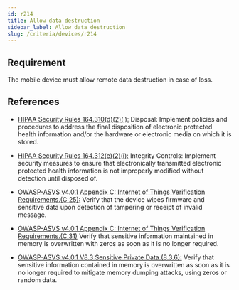 ```yaml
---
id: r214
title: Allow data destruction
sidebar_label: Allow data destruction
slug: /criteria/devices/r214
---
```


## Requirement

The mobile device must allow remote data destruction in case of loss.

## References

- [HIPAA Security Rules 164.310(d)(2)(i):](https://www.law.cornell.edu/cfr/text/45/164.310)
Disposal: Implement policies and procedures to address the final disposition of
electronic protected health information and/or the hardware or electronic media
on which it is stored.

- [HIPAA Security Rules 164.312(e)(2)(i):](https://www.law.cornell.edu/cfr/text/45/164.312)
Integrity Controls: Implement security measures to ensure that electronically
transmitted electronic protected health information is not improperly modified
without detection until disposed of.

- [OWASP-ASVS v4.0.1 Appendix C: Internet of Things Verification Requirements.(C.25):](https://owasp.org/www-project-application-security-verification-standard/)
Verify that the device wipes firmware and sensitive data upon detection of
tampering or receipt of invalid message.

- [OWASP-ASVS v4.0.1 Appendix C: Internet of Things Verification Requirements.(C.31)](https://owasp.org/www-project-application-security-verification-standard/)
Verify that sensitive information maintained in memory is overwritten with
zeros as soon as it is no longer required.

- [OWASP-ASVS v4.0.1 V8.3 Sensitive Private Data.(8.3.6):](https://owasp.org/www-project-application-security-verification-standard/)
Verify that sensitive information contained in memory is overwritten as soon
as it is no longer required to mitigate memory dumping attacks, using zeros
or random data.
